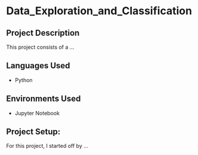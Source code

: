 # Data_Exploration_and_Classification

<h2>Project Description</h2>
This project consists of a ... 
<br />


<h2>Languages Used</h2>

- Python

<h2>Environments Used</h2>

- Jupyter Notebook

<h2>Project Setup:</h2>
For this project, I started off by ...
</p>

<!--
 ```diff
- text in red
+ text in green
! text in orange
# text in gray
@@ text in purple (and bold)@@
```
--!>
